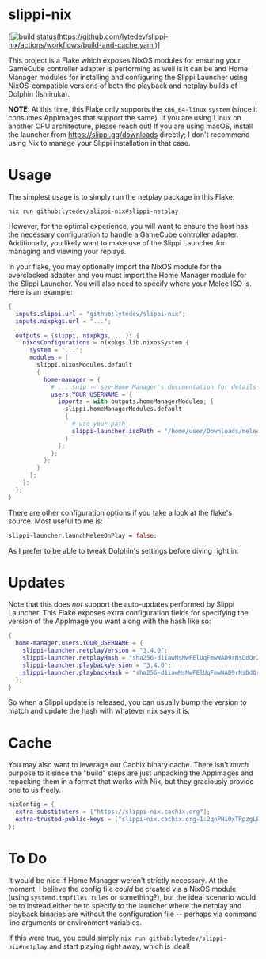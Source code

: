 # slippi-nix

[![build status](https://github.com/lytedev/slippi-nix/actions/workflows/build-and-cache.yaml/badge.svg)(https://github.com/lytedev/slippi-nix/actions/workflows/build-and-cache.yaml)]

This project is a Flake which exposes NixOS modules for ensuring your GameCube
controller adapter is performing as well is it can be and Home Manager modules
for installing and configuring the Slippi Launcher using NixOS-compatible
versions of both the playback and netplay builds of Dolphin (Ishiiruka).

**NOTE**: At this time, this Flake only supports the `x86_64-linux` `system`
(since it consumes AppImages that support the same). If you are using Linux on
another CPU architecture, please reach out! If you are using macOS, install the
launcher from https://slippi.gg/downloads directly; I don't recommend using Nix
to manage your Slippi installation in that case.

# Usage

The simplest usage is to simply run the netplay package in this Flake:

```shell
nix run github:lytedev/slippi-nix#slippi-netplay
```

However, for the optimal experience, you will want to ensure the host has the
necessary configuration to handle a GameCube controller adapter. Additionally,
you likely want to make use of the Slippi Launcher for managing and viewing
your replays.

In your flake, you may optionally import the NixOS module for the overclocked
adapter and you must import the Home Manager module for the Slippi Launcher. You
will also need to specify where your Melee ISO is. Here is an example:

```nix
{
  inputs.slippi.url = "github:lytedev/slippi-nix";
  inputs.nixpkgs.url = "...";

  outputs = {slippi, nixpkgs, ...}: {
    nixosConfigurations = nixpkgs.lib.nixosSystem {
      system = "...";
      modules = [
        slippi.nixosModules.default
        {
          home-manager = {
            # ... snip -- see Home Manager's documentation for details
            users.YOUR_USERNAME = {
              imports = with outputs.homeManagerModules; [
                slippi.homeManagerModules.default
                {
                  # use your path
                  slippi-launcher.isoPath = "/home/user/Downloads/melee.iso";
                }
              ];
            };
          };
        }
      ];
    };
  };
}
```

There are other configuration options if you take a look at the flake's source.
Most useful to me is:

```nix
slippi-launcher.launchMeleeOnPlay = false;
```

As I prefer to be able to tweak Dolphin's settings before diving right in.

# Updates

Note that this does _not_ support the auto-updates performed by Slippi Launcher.
This Flake exposes extra configuration fields for specifying the version of the
AppImage you want along with the hash like so:

```nix
{
  home-manager.users.YOUR_USERNAME = {
    slippi-launcher.netplayVersion = "3.4.0";
    slippi-launcher.netplayHash = "sha256-d1iawMsMwFElUqFmwWAD9rNsDdQr2LKscU8xuJPvxYg=";
    slippi-launcher.playbackVersion = "3.4.0";
    slippi-launcher.playbackHash = "sha256-d1iawMsMwFElUqFmwWAD9rNsDdQr2LKscU8xuJPvxYg=";
  };
}
```

So when a Slippi update is released, you can usually bump the version to match
and update the hash with whatever `nix` says it is.

# Cache

You may also want to leverage our Cachix binary cache. There isn't _much_
purpose to it since the "build" steps are just unpacking the AppImages and
repacking them in a format that works with Nix, but they graciously provide one
to us freely.

```nix
nixConfig = {
  extra-substituters = ["https://slippi-nix.cachix.org"];
  extra-trusted-public-keys = ["slippi-nix.cachix.org-1:2qnPHiOxTRpzgLEtx6K4kXq/ySDg7zHEJ58J6xNDvBo="];
};
```

# To Do

It would be nice if Home Manager weren't strictly necessary. At the moment,
I believe the config file _could_ be created via a NixOS module (using
`systemd.tmpfiles.rules` or something?), but the ideal scenario would be to
instead either be to specify to the launcher where the netplay and playback
binaries are without the configuration file -- perhaps via command line
arguments or environment variables.

If this were true, you could simply `nix run github:lytedev/slippi-nix#netplay`
and start playing right away, which is ideal!
